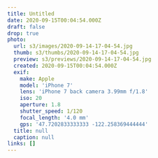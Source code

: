 ```yaml
---
title: Untitled
date: 2020-09-15T00:04:54.000Z
draft: false
drop: true
photo:
  url: s3/images/2020-09-14-17-04-54.jpg
  thumb: s3/thumbs/2020-09-14-17-04-54.jpg
  preview: s3/previews/2020-09-14-17-04-54.jpg
  created: 2020-09-15T00:04:54.000Z
  exif:
    make: Apple
    model: 'iPhone 7'
    lens: 'iPhone 7 back camera 3.99mm f/1.8'
    iso: 20
    aperture: 1.8
    shutter_speed: 1/120
    focal_length: '4.0 mm'
    gps: '47.7202833333333 -122.258369444444'
  title: null
  caption: null
links: []
---
```

